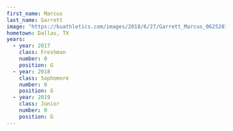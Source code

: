 ```yaml
---
first_name: Marcus
last_name: Garrett
image: "https://kuathletics.com/images/2018/6/27/Garrett_Marcus_06252018.jpg?width=182&height=250&mode=crop&anchor=topcenter"
hometown: Dallas, TX
years:
  - year: 2017
    class: Freshman
    number: 0
    position: G
  - year: 2018
    class: Sophomore
    number: 0
    position: G
  - year: 2019
    class: Junior
    number: 0
    position: G
---
```


